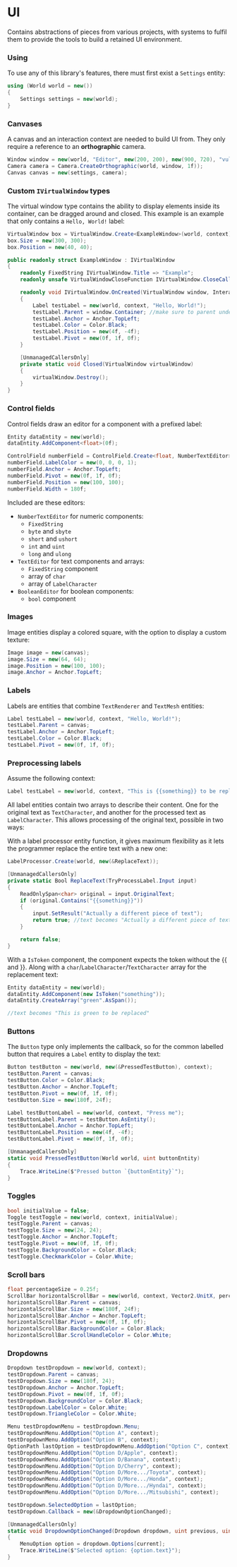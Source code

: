# UI

Contains abstractions of pieces from various projects, with systems to fulfil them to provide
the tools to build a retained UI environment.

### Using

To use any of this library's features, there must first exist a `Settings` entity:
```cs
using (World world = new())
{
    Settings settings = new(world);
}
```

### Canvases

A canvas and an interaction context are needed to build UI from. They only require a reference to an **orthographic** camera.
```cs
Window window = new(world, "Editor", new(200, 200), new(900, 720), "vulkan");
Camera camera = Camera.CreateOrthographic(world, window, 1f));
Canvas canvas = new(settings, camera);
```

### Custom `IVirtualWindow` types

The virtual window type contains the ability to display elements inside its container, can be dragged around and closed.
This example is an example that only contains a `Hello, World!` label:
```cs
VirtualWindow box = VirtualWindow.Create<ExampleWindow>(world, context);
box.Size = new(300, 300);
box.Position = new(40, 40);

public readonly struct ExampleWindow : IVirtualWindow
{
    readonly FixedString IVirtualWindow.Title => "Example";
    readonly unsafe VirtualWindowCloseFunction IVirtualWindow.CloseCallback => new(&Closed);

    readonly void IVirtualWindow.OnCreated(VirtualWindow window, InteractiveContext context)
    {
        Label testLabel = new(world, context, "Hello, World!");
        testLabel.Parent = window.Container; //make sure to parent under the window's container
        testLabel.Anchor = Anchor.TopLeft;
        testLabel.Color = Color.Black;
        testLabel.Position = new(4f, -4f);
        testLabel.Pivot = new(0f, 1f, 0f);
    }

    [UnmanagedCallersOnly]
    private static void Closed(VirtualWindow virtualWindow)
    {
        virtualWindow.Destroy();
    }
}
```

### Control fields

Control fields draw an editor for a component with a prefixed label:
```cs
Entity dataEntity = new(world);
dataEntity.AddComponent<float>(0f);

ControlField numberField = ControlField.Create<float, NumberTextEditor>(canvas, "Number", dataEntity);
numberField.LabelColor = new(0, 0, 0, 1);
numberField.Anchor = Anchor.TopLeft;
numberField.Pivot = new(0f, 1f, 0f);
numberField.Position = new(100, 100);
numberField.Width = 180f;
```

Included are these editors:
- `NumberTextEditor` for numeric components:
    - `FixedString`
    - `byte` and `sbyte`
    - `short` and `ushort`
    - `int` and `uint`
    - `long` and `ulong`
- `TextEditor` for text components and arrays:
    - `FixedString` component
    - array of `char`
    - array of `LabelCharacter`
- `BooleanEditor` for boolean components:
    - `bool` component

### Images

Image entities display a colored square, with the option to display a custom texture:
```cs
Image image = new(canvas);
image.Size = new(64, 64);
image.Position = new(100, 100);
image.Anchor = Anchor.TopLeft;
```

### Labels

Labels are entities that combine `TextRenderer` and `TextMesh` entities:
```cs
Label testLabel = new(world, context, "Hello, World!");
testLabel.Parent = canvas;
testLabel.Anchor = Anchor.TopLeft;
testLabel.Color = Color.Black;
testLabel.Pivot = new(0f, 1f, 0f);
```

### Preprocessing labels

Assume the following context:
```cs
Label testLabel = new(world, context, "This is {{something}} to be replaced");
```

All label entities contain two arrays to describe their content. One for the original
text as `TextCharacter`, and another for the processed text as `LabelCharacter`. This
allows processing of the original text, possible in two ways:

With a label processor entity function, it gives maximum flexibility as it lets the
programmer replace the entire text with a new one:
```cs
LabelProcessor.Create(world, new(&ReplaceText));

[UnmanagedCallersOnly]
private static Bool ReplaceText(TryProcessLabel.Input input)
{
    ReadOnlySpan<char> original = input.OriginalText;
    if (original.Contains("{{something}}"))
    {
        input.SetResult("Actually a different piece of text");
        return true; //text becomes "Actually a different piece of text"
    }

    return false;
}
```

With a `IsToken` component, the component expects the token without the {{ and }}.
Along with a `char`/`LabelCharacter`/`TextCharacter` array for the replacement text:
```cs
Entity dataEntity = new(world);
dataEntity.AddComponent(new IsToken("something"));
dataEntity.CreateArray("green".AsSpan());

//text becomes "This is green to be replaced"
```

### Buttons

The `Button` type only implements the callback, so for the common labelled button that requires
a `Label` entity to display the text:
```cs
Button testButton = new(world, new(&PressedTestButton), context);
testButton.Parent = canvas;
testButton.Color = Color.Black;
testButton.Anchor = Anchor.TopLeft;
testButton.Pivot = new(0f, 1f, 0f);
testButton.Size = new(180f, 24f);

Label testButtonLabel = new(world, context, "Press me");
testButtonLabel.Parent = testButton.AsEntity();
testButtonLabel.Anchor = Anchor.TopLeft;
testButtonLabel.Position = new(4f, -4f);
testButtonLabel.Pivot = new(0f, 1f, 0f);

[UnmanagedCallersOnly]
static void PressedTestButton(World world, uint buttonEntity)
{
    Trace.WriteLine($"Pressed button `{buttonEntity}`");
}
```

### Toggles

```cs
bool initialValue = false;
Toggle testToggle = new(world, context, initialValue);
testToggle.Parent = canvas;
testToggle.Size = new(24, 24);
testToggle.Anchor = Anchor.TopLeft;
testToggle.Pivot = new(0f, 1f, 0f);
testToggle.BackgroundColor = Color.Black;
testToggle.CheckmarkColor = Color.White;
```

### Scroll bars

```cs
float percentageSize = 0.25f;
ScrollBar horizontalScrollBar = new(world, context, Vector2.UnitX, percentageSize);
horizontalScrollBar.Parent = canvas;
horizontalScrollBar.Size = new(180f, 24f);
horizontalScrollBar.Anchor = Anchor.TopLeft;
horizontalScrollBar.Pivot = new(0f, 1f, 0f);
horizontalScrollBar.BackgroundColor = Color.Black;
horizontalScrollBar.ScrollHandleColor = Color.White;
```

### Dropdowns

```cs
Dropdown testDropdown = new(world, context);
testDropdown.Parent = canvas;
testDropdown.Size = new(180f, 24);
testDropdown.Anchor = Anchor.TopLeft;
testDropdown.Pivot = new(0f, 1f, 0f);
testDropdown.BackgroundColor = Color.Black;
testDropdown.LabelColor = Color.White;
testDropdown.TriangleColor = Color.White;

Menu testDropdownMenu = testDropdown.Menu;
testDropdownMenu.AddOption("Option A", context);
testDropdownMenu.AddOption("Option B", context);
OptionPath lastOption = testDropdownMenu.AddOption("Option C", context);
testDropdownMenu.AddOption("Option D/Apple", context);
testDropdownMenu.AddOption("Option D/Banana", context);
testDropdownMenu.AddOption("Option D/Cherry", context);
testDropdownMenu.AddOption("Option D/More.../Toyota", context);
testDropdownMenu.AddOption("Option D/More.../Honda", context);
testDropdownMenu.AddOption("Option D/More.../Hyndai", context);
testDropdownMenu.AddOption("Option D/More.../Mitsubishi", context);

testDropdown.SelectedOption = lastOption;
testDropdown.Callback = new(&DropdownOptionChanged);

[UnmanagedCallersOnly]
static void DropdownOptionChanged(Dropdown dropdown, uint previous, uint current)
{
    MenuOption option = dropdown.Options[current];
    Trace.WriteLine($"Selected option: {option.text}");
}
```
